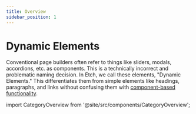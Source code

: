 ```yaml
---
title: Overview
sidebar_position: 1
---
```


# Dynamic Elements

Conventional page builders often refer to things like sliders, modals, accordions, etc. as components. This is a technically incorrect and problematic naming decision. In Etch, we call these elements, "Dynamic Elements." This differentiates them from simple elements like headings, paragraphs, and links without confusing them with [component-based functionality](../../components/intro-components).

import CategoryOverview from '@site/src/components/CategoryOverview';

<CategoryOverview categoryPath="elements/dynamic-elements" />